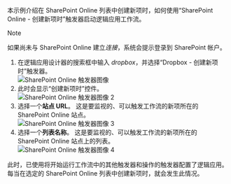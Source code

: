 本示例介绍在 SharePoint Online 列表中创建新项时，如何使用“SharePoint Online - 创建新项时”触发器启动逻辑应用工作流。

> [!NOTE]
> 如果尚未与 SharePoint Online 建立*连接*，系统会提示登录到 SharePoint 帐户。  
> 
> 

1. 在逻辑应用设计器的搜索框中输入 *dropbox*，并选择“Dropbox - 创建新项时”触发器。  
   ![SharePoint Online 触发器图像](./media/connectors-create-api-sharepointonline/trigger-1.png)  
2. 此时会显示“创建新项时”控件。  
   ![SharePoint Online 触发器图像 2](./media/connectors-create-api-sharepointonline/trigger-2.png)   
3. 选择一个**站点 URL**。 这是要监视的、可以触发工作流的新项所在的 SharePoint Online 站点。  
   ![SharePoint Online 触发器图像 3](./media/connectors-create-api-sharepointonline/trigger-3.png)   
4. 选择一个**列表名称**。 这是要监视的、可以触发工作流的新项所在的 SharePoint Online 站点上的列表。  
   ![SharePoint Online 触发器图像 4](./media/connectors-create-api-sharepointonline/trigger-4.png)   

此时，已使用将开始运行工作流中的其他触发器和操作的触发器配置了逻辑应用。 每当在选定的 SharePoint Online 列表中创建新项时，就会发生此情况。  

